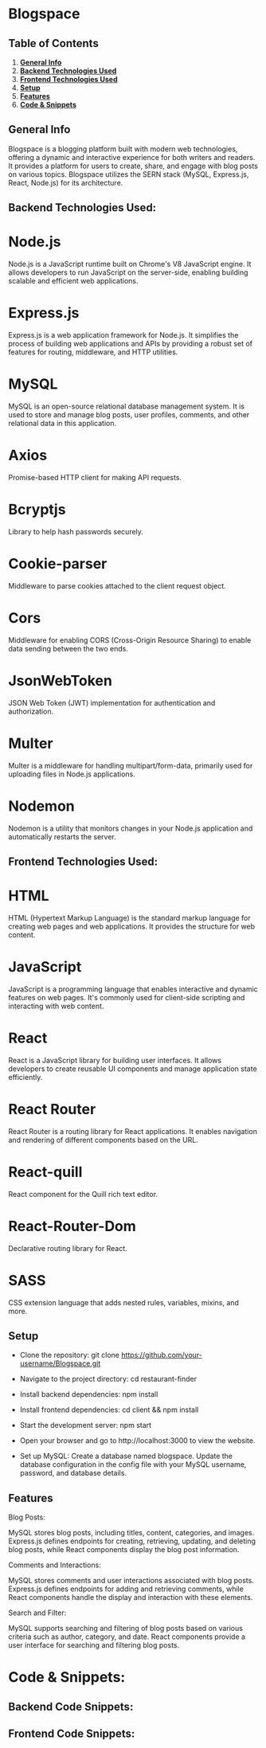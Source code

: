 # Blogspace

## Table of Contents
1. [**General Info**](#general-info)
2. [**Backend Technologies Used**](#backend-technology-used)
3. [**Frontend Technologies Used**](#frontend-techlogy-used)
4. [**Setup**](#setup)
5. [**Features**](#features) 
6. [**Code & Snippets**](#CodeSnippets)

## General Info
Blogspace is a blogging platform built with modern web technologies, offering a dynamic and interactive experience for both writers and readers. It provides a platform for users to create, share, and engage with blog posts on various topics. Blogspace utilizes the SERN stack (MySQL, Express.js, React, Node.js) for its architecture.

## Backend Technologies Used:

# Node.js
Node.js is a JavaScript runtime built on Chrome's V8 JavaScript engine. It allows developers to run JavaScript on the server-side, enabling building scalable and efficient web applications.

# Express.js
Express.js is a web application framework for Node.js. It simplifies the process of building web applications and APIs by providing a robust set of features for routing, middleware, and HTTP utilities.

# MySQL
MySQL is an open-source relational database management system. It is used to store and manage blog posts, user profiles, comments, and other relational data in this application.

# Axios 
Promise-based HTTP client for making API requests.

# Bcryptjs 
Library to help hash passwords securely.

# Cookie-parser
Middleware to parse cookies attached to the client request object.

# Cors
Middleware for enabling CORS (Cross-Origin Resource Sharing) to enable data sending between the two ends.

# JsonWebToken 
JSON Web Token (JWT) implementation for authentication and authorization.

# Multer
Multer is a middleware for handling multipart/form-data, primarily used for uploading files in Node.js applications.

# Nodemon
Nodemon is a utility that monitors changes in your Node.js application and automatically restarts the server.

## Frontend Technologies Used:

# HTML
HTML (Hypertext Markup Language) is the standard markup language for creating web pages and web applications. It provides the structure for web content.

# JavaScript
JavaScript is a programming language that enables interactive and dynamic features on web pages. It's commonly used for client-side scripting and interacting with web content.

# React
React is a JavaScript library for building user interfaces. It allows developers to create reusable UI components and manage application state efficiently.

# React Router
React Router is a routing library for React applications. It enables navigation and rendering of different components based on the URL.

# React-quill
React component for the Quill rich text editor.

# React-Router-Dom
Declarative routing library for React.

# SASS
CSS extension language that adds nested rules, variables, mixins, and more.
 
## Setup

- Clone the repository: git clone https://github.com/your-username/Blogspace.git

- Navigate to the project directory: cd restaurant-finder

- Install backend dependencies: npm install
 
- Install frontend dependencies: cd client && npm install

- Start the development server: npm start

- Open your browser and go to http://localhost:3000 to view the website.

- Set up MySQL:
  Create a database named blogspace.
  Update the database configuration in the config file with your MySQL username, password, and database details.

## Features

Blog Posts:

MySQL stores blog posts, including titles, content, categories, and images. Express.js defines endpoints for creating, retrieving, updating, and deleting blog posts, while React components display the blog post information.

Comments and Interactions:

MySQL stores comments and user interactions associated with blog posts. Express.js defines endpoints for adding and retrieving comments, while React components handle the display and interaction with these elements.

Search and Filter:

MySQL supports searching and filtering of blog posts based on various criteria such as author, category, and date. React components provide a user interface for searching and filtering blog posts.

# Code & Snippets: 
## Backend Code Snippets:

## Frontend Code Snippets:
